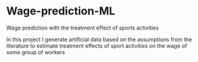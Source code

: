 # Wage-prediction-ML
Wage prediction with the treatment effect of sports activities

In this project I generate artificial data based on the assumptions from the literature to estimate treatment effects of sport activities on the wage of some group of workers

